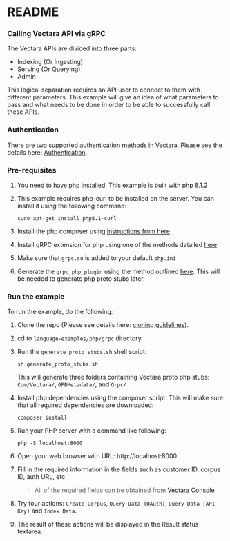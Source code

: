 # README #

### Calling Vectara API via gRPC ###

The Vectara APIs are divided into three parts:

* Indexing (Or Ingesting)
* Serving (Or Querying)
* Admin

This logical separation requires an API user to connect to them with different parameters.
This example will give an idea of what parameters to pass and what needs to be done in 
order to be able to successfully call these APIs.

### Authentication

There are two supported authentication methods in Vectara. 
Please see the details here: [Authentication](../../../README.md).


### Pre-requisites

1. You need to have php installed. This example is built with php 8.1.2

2. This example requires php-curl to be installed on the server. You can install it using the following command:

    `sudo apt-get install php8.1-curl`

3. Install the php composer using [instructions from here](https://getcomposer.org/doc/00-intro.md#locally)

4. Install gRPC extension for php using one of the methods datailed [here](https://github.com/grpc/grpc/tree/master/src/php):

5. Make sure that `grpc.so` is added to your default `php.ini`

6. Generate the `grpc_php_plugin` using the method outlined [here](https://www.grpc.io/docs/languages/php/basics/#setup). This will be needed to generate php proto stubs later.


### Run the example
To run the example, do the following:

1. Clone the repo (Please see details here: [cloning guidelines](../../../README.md)).
2. cd to `language-examples/php/grpc` directory.
3. Run the `generate_proto_stubs.sh` shell script:

    `sh generate_proto_stubs.sh`
   
   This will generate three folders containing Vectara proto php stubs: `Com/Vectara/`, `GPBMetadata/`, and `Grpc/`

4. Install php dependencies using the composer script. This will make sure that all required dependencies are downloaded:

    `composer install`

5. Run your PHP server with a command like following:

    `php -S localhost:8000`

6. Open your web browser with URL: http://localhost:8000
7. Fill in the required information in the fields such as customer ID, corpus ID, auth URL, etc.

    > All of the required fields can be obtained from [Vectara Console](https://vectara.com/console/overview)

8. Try four actions: `Create Corpus`, `Query Data (OAuth)`, `Query Data (API Key)` and `Index Data`.
9. The result of these actions will be displayed in the Result status textarea.

